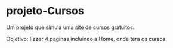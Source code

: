 # projeto-Cursos
 Um projeto que simula uma site de cursos gratuitos.


Objetivo:
Fazer 4 paginas incluindo a Home, onde tera os cursos.